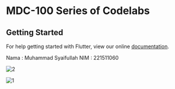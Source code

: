 # MDC-100 Series of Codelabs

## Getting Started

For help getting started with Flutter, view our online
[documentation](https://flutter.io/).


Nama : Muhammad Syaifullah
NIM : 221511060

![2](https://github.com/muhsyaifull/ShrineApp/assets/116627296/aa3a7347-0018-4eb5-87f5-7ec592f61d68)

![1](https://github.com/muhsyaifull/ShrineApp/assets/116627296/7b074eec-9d22-4e12-b138-9e6028988421)

